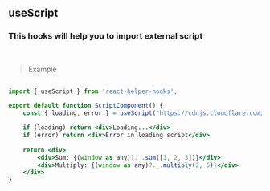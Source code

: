 ## useScript

### This hooks will help you to import external script

<br />

> Example

```jsx
 
import { useScript } from 'react-helper-hooks';

export default function ScriptComponent() {
    const { loading, error } = useScript("https://cdnjs.cloudflare.com/ajax/libs/lodash.js/4.17.21/lodash.min.js");

    if (loading) return <div>Loading...</div>
    if (error) return <div>Error in loading script</div>
    
    return <div>
        <div>Sum: {(window as any)?._.sum([1, 2, 3])}</div>
        <div>Multiply: {(window as any)?._.multiply(2, 5)}</div>
    </div>
}

```
